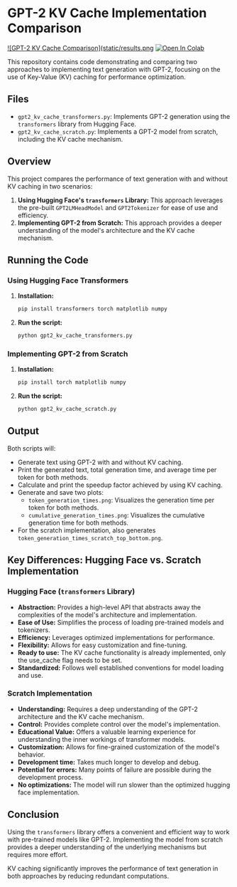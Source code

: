 # GPT-2 KV Cache Implementation Comparison

[![GPT-2 KV Cache Comparison](static/results.png](https://github.com/Gaurav7888/KV-Caching-Implementation/blob/main/static/result.png)
[![Open In Colab](https://colab.research.google.com/assets/colab-badge.svg)](https://colab.research.google.com/drive/1IC7WCsbviSq1YEDYhoSF3zdf6lc_PGN7?usp=sharing)

This repository contains code demonstrating and comparing two approaches to implementing text generation with GPT-2, focusing on the use of Key-Value (KV) caching for performance optimization.

## Files

-   `gpt2_kv_cache_transformers.py`: Implements GPT-2 generation using the `transformers` library from Hugging Face.
-   `gpt2_kv_cache_scratch.py`: Implements a GPT-2 model from scratch, including the KV cache mechanism.

## Overview

This project compares the performance of text generation with and without KV caching in two scenarios:

1.  **Using Hugging Face's `transformers` Library:** This approach leverages the pre-built `GPT2LMHeadModel` and `GPT2Tokenizer` for ease of use and efficiency.
2.  **Implementing GPT-2 from Scratch:** This approach provides a deeper understanding of the model's architecture and the KV cache mechanism.

## Running the Code

### Using Hugging Face Transformers

1.  **Installation:**
    ```bash
    pip install transformers torch matplotlib numpy
    ```
2.  **Run the script:**
    ```bash
    python gpt2_kv_cache_transformers.py
    ```

### Implementing GPT-2 from Scratch

1.  **Installation:**
    ```bash
    pip install torch matplotlib numpy
    ```
2.  **Run the script:**
    ```bash
    python gpt2_kv_cache_scratch.py
    ```

## Output

Both scripts will:

-   Generate text using GPT-2 with and without KV caching.
-   Print the generated text, total generation time, and average time per token for both methods.
-   Calculate and print the speedup factor achieved by using KV caching.
-   Generate and save two plots:
    -   `token_generation_times.png`: Visualizes the generation time per token for both methods.
    -   `cumulative_generation_times.png`: Visualizes the cumulative generation time for both methods.
-   For the scratch implementation, also generates `token_generation_times_scratch_top_bottom.png`.

## Key Differences: Hugging Face vs. Scratch Implementation

### Hugging Face (`transformers` Library)

-   **Abstraction:** Provides a high-level API that abstracts away the complexities of the model's architecture and implementation.
-   **Ease of Use:** Simplifies the process of loading pre-trained models and tokenizers.
-   **Efficiency:** Leverages optimized implementations for performance.
-   **Flexibility:** Allows for easy customization and fine-tuning.
-   **Ready to use:** The KV cache functionality is already implemented, only the use\_cache flag needs to be set.
-   **Standardized:** Follows well established conventions for model loading and use.

### Scratch Implementation

-   **Understanding:** Requires a deep understanding of the GPT-2 architecture and the KV cache mechanism.
-   **Control:** Provides complete control over the model's implementation.
-   **Educational Value:** Offers a valuable learning experience for understanding the inner workings of transformer models.
-   **Customization:** Allows for fine-grained customization of the model's behavior.
-   **Development time:** Takes much longer to develop and debug.
-   **Potential for errors:** Many points of failure are possible during the development process.
-   **No optimizations:** The model will run slower than the optimized hugging face implementation.

## Conclusion

Using the `transformers` library offers a convenient and efficient way to work with pre-trained models like GPT-2. Implementing the model from scratch provides a deeper understanding of the underlying mechanisms but requires more effort.

KV caching significantly improves the performance of text generation in both approaches by reducing redundant computations.
